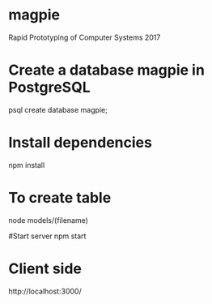 # magpie
Rapid Prototyping of Computer Systems 2017

# Create a database magpie in PostgreSQL
psql
create database magpie;

# Install dependencies
npm install

# To create table
node models/(filename)

#Start server
npm start

# Client side 
http://localhost:3000/
